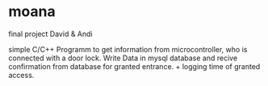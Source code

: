 # moana
final project David &amp; Andi

simple C/C++ Programm to get information from microcontroller, who is connected with a door lock. Write Data in mysql database and recive confirmation from database for granted entrance. + logging time of granted access.
